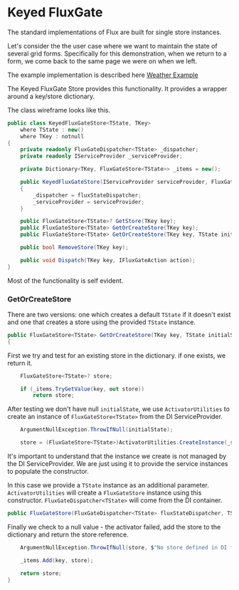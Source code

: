 # Keyed FluxGate

The standard implementations of Flux are built for single store instances.

Let's consider the the user case where we want to maintain the state of several grid forms.  Specifically for this demonstration, when we return to a form, we come back to the same page we were on when we left.

The example implementation is described here [Weather Example](Weather-Example.md)

The Keyed FluxGate Store provides this functionality.  It provides a wrapper around a key/store dictionary.

The class wireframe looks like this.

```csharp
public class KeyedFluxGateStore<TState, TKey>
    where TState : new()
    where TKey : notnull
{
    private readonly FluxGateDispatcher<TState> _dispatcher;
    private readonly IServiceProvider _serviceProvider;

    private Dictionary<TKey, FluxGateStore<TState>> _items = new();

    public KeyedFluxGateStore(IServiceProvider serviceProvider, FluxGateDispatcher<TState> fluxStateDispatcher)
    {
        _dispatcher = fluxStateDispatcher;
        _serviceProvider = serviceProvider;
    }

    public FluxGateStore<TState>? GetStore(TKey key);
    public FluxGateStore<TState> GetOrCreateStore(TKey key);
    public FluxGateStore<TState> GetOrCreateStore(TKey key, TState initialState);

    public bool RemoveStore(TKey key);

    public void Dispatch(TKey key, IFluxGateAction action);
}
```

Most of the functionality is self evident.

### GetOrCreateStore  

There are two versions: one which creates a default `TState` if it doesn't exist and one that creates a store using the provided `TState` instance.

```csharp
public FluxGateStore<TState> GetOrCreateStore(TKey key, TState initialState)
{
```

First we try and test for an existing store in the dictionary.  if one exists, we return it.

```csharp
    FluxGateStore<TState>? store;

    if (_items.TryGetValue(key, out store))
        return store;
```

After testing we don't have null `initialState`, we use `ActivatorUtilities` to create an instance of `FluxGateStore<TState>` from the DI ServiceProvider.

```csharp
    ArgumentNullException.ThrowIfNull(initialState);

    store = (FluxGateStore<TState>)ActivatorUtilities.CreateInstance(_serviceProvider, typeof(FluxGateStore<TState>), initialState);
```

  It's important to understand that the instance we create is not managed by the DI ServiceProvider.  We are just using it to provide the service instances to populate the constructor.

  In this case we provide a `TState` instance as an additional parameter.  `ActivatorUtilities` will create a `FluxGateStore` instance using this  constructor.  `FluxGateDispatcher<TState>` will come from the DI container.

```csharp
public FluxGateStore(FluxGateDispatcher<TState> fluxStateDispatcher, TState state)
```

Finally we check to a null value - the activator failed, add the store to the dictionary and return the store reference.

```csharp
    ArgumentNullException.ThrowIfNull(store, $"No store defined in DI for {typeof(TState).Name}.");

    _items.Add(key, store);

    return store;
}
```
